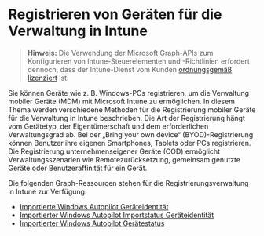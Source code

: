# <a name="enroll-devices-for-management-in-intune"></a>Registrieren von Geräten für die Verwaltung in Intune

> **Hinweis:** Die Verwendung der Microsoft Graph-APIs zum Konfigurieren von Intune-Steuerelementen und -Richtlinien erfordert dennoch, dass der Intune-Dienst vom Kunden [ordnungsgemäß lizenziert](https://www.microsoft.com/en-us/cloud-platform/microsoft-intune-pricing) ist.

Sie können Geräte wie z. B. Windows-PCs registrieren, um die Verwaltung mobiler Geräte (MDM) mit Microsoft Intune zu ermöglichen. In diesem Thema werden verschiedene Methoden für die Registrierung mobiler Geräte für die Verwaltung in Intune beschrieben. Die Art der Registrierung hängt vom Gerätetyp, der Eigentümerschaft und dem erforderlichen Verwaltungsgrad ab. Bei der „Bring your own device“ (BYOD)-Registrierung können Benutzer ihre eigenen Smartphones, Tablets oder PCs registrieren. Die Registrierung unternehmenseigener Geräte (COD) ermöglicht Verwaltungsszenarien wie Remotezurücksetzung, gemeinsam genutzte Geräte oder Benutzeraffinität für ein Gerät.

Die folgenden Graph-Ressourcen stehen für die Registrierungsverwaltung in Intune zur Verfügung:

- [Importierte Windows Autopilot Geräteidentität](intune_enrollment_importedwindowsautopilotdeviceidentity.md)
- [Importierter Windows Autopilot Importstatus Geräteidentität](intune_enrollment_importedwindowsautopilotdeviceidentityimportstatus.md)
- [Importierter Windows Autopilot Gerätestatus](intune_enrollment_importedwindowsautopilotdeviceidentitystate.md)
